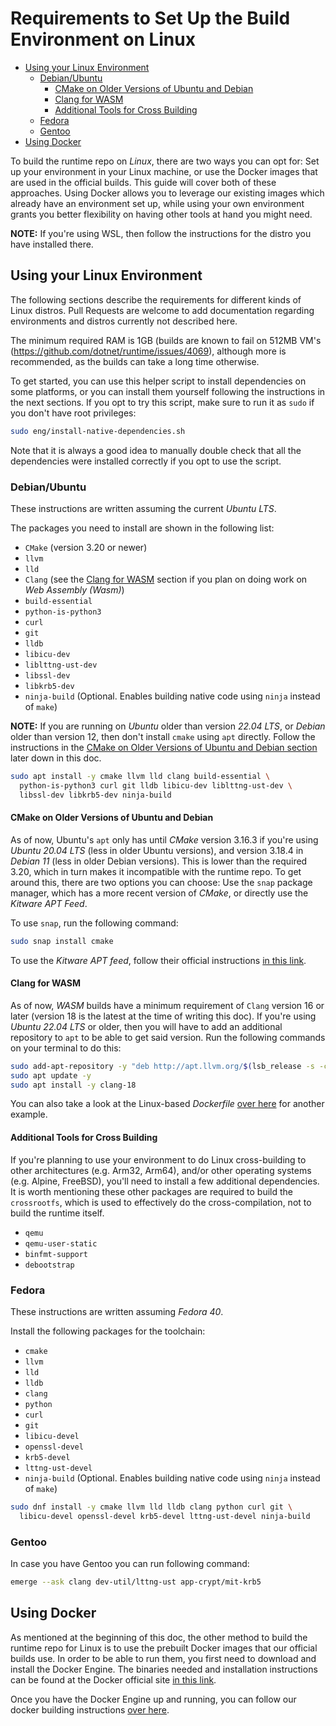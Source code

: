 # Requirements to Set Up the Build Environment on Linux

- [Using your Linux Environment](#using-your-linux-environment)
  - [Debian/Ubuntu](#debian/ubuntu)
    - [CMake on Older Versions of Ubuntu and Debian](#cmake-on-older-versions-of-ubuntu-and-debian)
    - [Clang for WASM](#clang-for-wasm)
    - [Additional Tools for Cross Building](#additional-tools-for-cross-building)
  - [Fedora](#fedora)
  - [Gentoo](#gentoo)
- [Using Docker](#using-docker)

To build the runtime repo on *Linux*, there are two ways you can opt for: Set up your environment in your Linux machine, or use the Docker images that are used in the official builds. This guide will cover both of these approaches. Using Docker allows you to leverage our existing images which already have an environment set up, while using your own environment grants you better flexibility on having other tools at hand you might need.

**NOTE:** If you're using WSL, then follow the instructions for the distro you have installed there.

## Using your Linux Environment

The following sections describe the requirements for different kinds of Linux distros. Pull Requests are welcome to add documentation regarding environments and distros currently not described here.

The minimum required RAM is 1GB (builds are known to fail on 512MB VM's (https://github.com/dotnet/runtime/issues/4069), although more is recommended, as the builds can take a long time otherwise.

To get started, you can use this helper script to install dependencies on some platforms, or you can install them yourself following the instructions in the next sections. If you opt to try this script, make sure to run it as `sudo` if you don't have root privileges:

```bash
sudo eng/install-native-dependencies.sh
```

Note that it is always a good idea to manually double check that all the dependencies were installed correctly if you opt to use the script.

### Debian/Ubuntu

These instructions are written assuming the current *Ubuntu LTS*.

The packages you need to install are shown in the following list:

- `CMake` (version 3.20 or newer)
- `llvm`
- `lld`
- `Clang` (see the [Clang for WASM](#clang-for-wasm) section if you plan on doing work on *Web Assembly (Wasm)*)
- `build-essential`
- `python-is-python3`
- `curl`
- `git`
- `lldb`
- `libicu-dev`
- `liblttng-ust-dev`
- `libssl-dev`
- `libkrb5-dev`
- `ninja-build` (Optional. Enables building native code using `ninja` instead of `make`)

**NOTE:** If you are running on *Ubuntu* older than version *22.04 LTS*, or *Debian* older than version 12, then don't install `cmake` using `apt` directly. Follow the instructions in the [CMake on Older Versions of Ubuntu and Debian section](#cmake-on-older-versions-of-ubuntu-and-debian) later down in this doc.

```bash
sudo apt install -y cmake llvm lld clang build-essential \
  python-is-python3 curl git lldb libicu-dev liblttng-ust-dev \
  libssl-dev libkrb5-dev ninja-build
```

#### CMake on Older Versions of Ubuntu and Debian

As of now, Ubuntu's `apt` only has until *CMake* version 3.16.3 if you're using *Ubuntu 20.04 LTS* (less in older Ubuntu versions), and version 3.18.4 in *Debian 11* (less in older Debian versions). This is lower than the required 3.20, which in turn makes it incompatible with the runtime repo. To get around this, there are two options you can choose: Use the `snap` package manager, which has a more recent version of *CMake*, or directly use the *Kitware APT Feed*.

To use `snap`, run the following command:

```bash
sudo snap install cmake
```

To use the *Kitware APT feed*, follow their official instructions [in this link](https://apt.kitware.com/).

#### Clang for WASM

As of now, *WASM* builds have a minimum requirement of `Clang` version 16 or later (version 18 is the latest at the time of writing this doc). If you're using *Ubuntu 22.04 LTS* or older, then you will have to add an additional repository to `apt` to be able to get said version. Run the following commands on your terminal to do this:

```bash
sudo add-apt-repository -y "deb http://apt.llvm.org/$(lsb_release -s -c)/ llvm-toolchain-$(lsb_release -s -c)-18 main"
sudo apt update -y
sudo apt install -y clang-18
```

You can also take a look at the Linux-based *Dockerfile* [over here](/.devcontainer/Dockerfile) for another example.

#### Additional Tools for Cross Building

If you're planning to use your environment to do Linux cross-building to other architectures (e.g. Arm32, Arm64), and/or other operating systems (e.g. Alpine, FreeBSD), you'll need to install a few additional dependencies. It is worth mentioning these other packages are required to build the `crossrootfs`, which is used to effectively do the cross-compilation, not to build the runtime itself.

- `qemu`
- `qemu-user-static`
- `binfmt-support`
- `debootstrap`

### Fedora

These instructions are written assuming *Fedora 40*.

Install the following packages for the toolchain:

- `cmake`
- `llvm`
- `lld`
- `lldb`
- `clang`
- `python`
- `curl`
- `git`
- `libicu-devel`
- `openssl-devel`
- `krb5-devel`
- `lttng-ust-devel`
- `ninja-build` (Optional. Enables building native code using `ninja` instead of `make`)

```bash
sudo dnf install -y cmake llvm lld lldb clang python curl git \
  libicu-devel openssl-devel krb5-devel lttng-ust-devel ninja-build
```

### Gentoo

In case you have Gentoo you can run following command:

```bash
emerge --ask clang dev-util/lttng-ust app-crypt/mit-krb5
```

## Using Docker

As mentioned at the beginning of this doc, the other method to build the runtime repo for Linux is to use the prebuilt Docker images that our official builds use. In order to be able to run them, you first need to download and install the Docker Engine. The binaries needed and installation instructions can be found at the Docker official site [in this link](https://docs.docker.com/get-started/get-docker).

Once you have the Docker Engine up and running, you can follow our docker building instructions [over here](/docs/workflow/using-docker.md).
